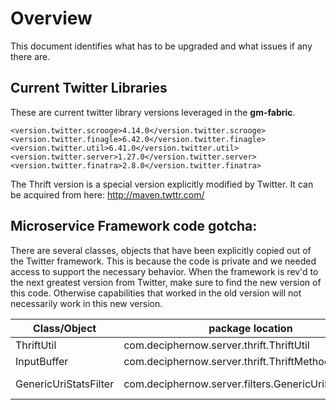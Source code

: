 # Overview
This document identifies what has to be upgraded and what issues if any there are.

## Current Twitter Libraries
These are current twitter library versions leveraged in the __gm-fabric__.

    <version.twitter.scrooge>4.14.0</version.twitter.scrooge>
    <version.twitter.finagle>6.42.0</version.twitter.finagle>
    <version.twitter.util>6.41.0</version.twitter.util>
    <version.twitter.server>1.27.0</version.twitter.server>
    <version.twitter.finatra>2.8.0</version.twitter.finatra>

The Thrift version is a special version explicitly modified by Twitter. It can be acquired from here: http://maven.twttr.com/


## Microservice Framework code gotcha:

There are several classes, objects that have been explicitly copied out of the Twitter framework. This is because the code is private and we needed access to support the necessary behavior.
When the framework is rev'd to the next greatest version from Twitter, make sure to find the new version of this code. Otherwise capabilities that worked in the old version will not necessarily
work in this new version.

| Class/Object | package location | Twitter location |
|--------------|----------------------|------------------|
| ThriftUtil   | com.deciphernow.server.thrift.ThriftUtil | finagle-thrift/src/main/scala/com/twitter/finagle/rich.scala |
| InputBuffer | com.deciphernow.server.thrift.ThriftMethodStatsFilter | com.twitter.finagle.thrift.InputBuffer |
| GenericUriStatsFilter | com.deciphernow.server.filters.GenericUriStatsFilter | ( Parts of the code copied ) finatra-http/src/main/scala/com/twitter/finatra/http/filters/StatsFilter.scala |

